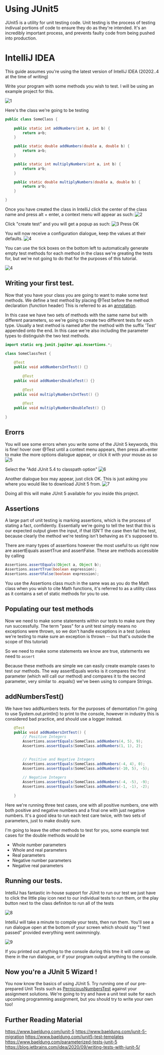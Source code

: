 # Using JUnit5 

JUnit5 is a utility for unit testing code. Unit testing is the process of testing indivual portions of code to ensure they do as they're intended. It's an incredibly important process, and prevents faulty code from being pushed into production. 

# IntelliJ IDEA
This guide assumes you're using the latest version of IntelliJ IDEA (20202..4 at the time of writing)

Write your program with some methods you wish to test. I will be using an example project for this.

![1](https://cdn.paradaux.io/img/bupri.png)

Here's the class we're going to be testing 
```java
public class SomeClass {
    
    public static int addNumbers(int a, int b) {
        return a+b;
    }

    public static double addNumbers(double a, double b) {
        return a+b;
    }

    public static int multiplyNumbers(int a, int b) {
        return a*b;
    }

    public static double multiplyNumbers(double a, double b) {
        return a*b;
    }

}
```

Once you have created the class in IntelliJ click the center of the class name and press alt + enter, a context menu will appear as such:
![2](https://cdn.paradaux.io/img/ldf5r.png)

Click "create test" and you will get a popup as such:
![3](https://cdn.paradaux.io/img/7n72m.png)
Press OK

You will now receive a configuration dialogue, keep the values at their defaults. 
![4](https://cdn.paradaux.io/img/9o5sp.png)

You can use the tick boxes on the bottom left to automatically generate empty test methods for each method in the class we're greating the tests for, but we're not going to do that for the purposes of this tutorial. 

![4](https://cdn.paradaux.io/img/zw0bj.png)

## Writing your first test.

Now that you have your class you are going to want to make some test methods. We define a test method by placing @Test before the method declaration (function header) This is referred to as an [annotation](https://docs.oracle.com/javase/tutorial/java/annotations/). 

In this case we have two sets of methods with the same name but with different parameters, so we're going to create two different tests for each type. Usually a test method is named after the method with the suffix 'Test' appended onto the end. In this case we're also including the parameter types to distinguish the two test methods. 

```java
import static org.junit.jupiter.api.Assertions.*;

class SomeClassTest {
	
	@Test
	public void addNumbersIntTest() {}   
	
		@Test
	public void addNumbersDoubleTest() {} 
	
		@Test
	public void multiplyNumbersIntTest() {}   
	
		@Test
	public void multiplyNumbersDoubleTest() {} 
	
}
```

## Erorrs 

You will see some errors when you write some of the JUnit 5 keywords, this is fine! hover over @Test until a context menu appears,  then press alt+enter to make the more options dialogue appear, or click it with your mouse as so
![5](https://cdn.paradaux.io/img/4hiuo.png)

Select the "Add JUnit 5.4 to classpath option" 
![6](https://cdn.paradaux.io/img/2ivdh.png)

Another dialogue box may appear, just click OK. This is just asking you where you would like to download JUnit 5 from.
![7](https://cdn.paradaux.io/img/jvrnr.png) 

Doing all this will make JUnit 5 available for you inside this project. 

## Assertions

A large part of unit testing is marking assertions, which is the process of stating a fact, confidently. Essentially we're going to tell the test that this is our expected output given the input, if that ISN'T the case then fail the test, because clearly the method we're testing isn't behaving as it's supposed to. 

There are many types of assertions however the most useful to us right now are assertEquals assertTrue and assertFalse. These are methods accessible by calling 
```java
Assertions.assertEquals(Object a, Object b);
Assertions.assertTrue(boolean expression);
Assertions.assertFalse(boolean expression);
```

You use the Assertions class much in the same was as you do the Math class when you wish to cite Math functions, it's referred to as a utility class as it contains a set of static methods for you to use. 

## Populating our test methods

Now we need to make some statements within our tests to make sure they run successfully. The term "pass" for a unit test simply means no exceptions were thrown, so we don't handle exceptions in a test (unless we're testing to make sure an exception is thrown -- but that's outside the scope of this tutorial) 

So we need to make some statements we know are true, statements we need to `assert`

Because these methods are simple we can easily create example cases to test our methods. The way assertEquals works is it compares the first parameter (which will call our method) and compares it to the second parameter, very similar to .equals() we've been using to compare Strings. 

## addNumbersTest() 

We have two addNumbers tests. for the purposes of demontation I'm going to use System.out.println() to print to the console, however in industry this is considered bad practice, and should use a logger instead. 

```java
    @Test
    public void addNumbersIntTest() {
        // Positive Integers
		Assertions.assertEquals(SomeClass.addNumbers(4, 5), 9);
		Assertions.assertEquals(SomeClass.addNumbers(1, 1), 2);

		
		// Positive and Negative Integers
		Assertions.assertEquals(SomeClass.addNumbers(-4, 4), 0);
		Assertions.assertEquals(SomeClass.addNumbers(-10, 5), -5);
		
		// Negative Integers
		Assertions.assertEquals(SomeClass.addNumbers(-4, -5), -9);
		Assertions.assertEquals(SomeClass.addNumbers(-1, -1), -2);
		
    }
```

Here we're running three test cases, one with all positive numbers, one with both positive and negative numbers and a final one with just negative numbers. It's a good idea to run each test care twice, with two sets of parameters, just to make doubly sure. 

I'm going to leave the other methods to test for you, some example test cases for the double methods would be 
- Whole number parameters
- Whole and real parameters
- Real parameters
- Negative number parameters
- Negative real parameters

## Running our tests.
IntelliJ has fantastic in-house support for JUnit to run our test we just have to click the little play icon next to our individual tests to run them, or the play button next to the class definiton to run all of the tests

![8](https://cdn.paradaux.io/img/f18tk.png)

IntelliJ will take a minute to compile your tests, then run them. You'll see a run dialogue open at the bottom of your screen which should say "1 test passed" provided everything went swimmingly. 

![9](https://cdn.paradaux.io/img/jl6zd.png) 

If you printed out anything to the console during this tme it will come up there in the run dialogue, or if your program output anything to the console. 

## Now you're a JUnit 5 Wizard !

You now know the basics of using JUnit 5. Try running one of our pre-prepared Unit Tests such as [PerniciousNumbersTest](/java/unit-tests/PerniciousNumbersTest) against your assignment solutions. We're going to try and have a unit test suite for each upcoming programming assignment, but you should try to write your own too!

## Further Reading Material

https://www.baeldung.com/junit-5
https://www.baeldung.com/junit-5-migration
https://www.baeldung.com/junit5-test-templates
https://www.baeldung.com/parameterized-tests-junit-5
https://blog.jetbrains.com/idea/2020/09/writing-tests-with-junit-5/

